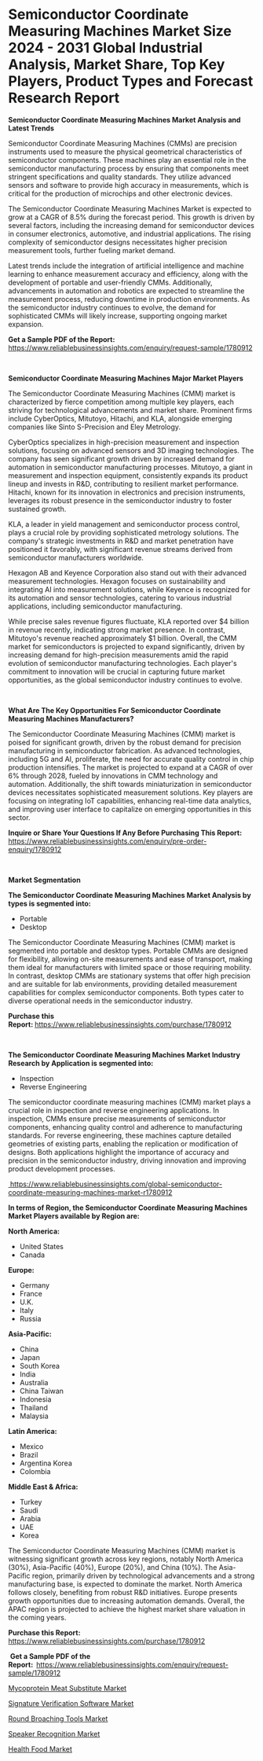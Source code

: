 <p><h1>Semiconductor Coordinate Measuring Machines Market Size 2024 - 2031 Global Industrial Analysis, Market Share, Top Key Players, Product Types and Forecast Research Report</h1></p><p><strong>Semiconductor Coordinate Measuring Machines Market Analysis and Latest Trends</strong></p>
<p><p>Semiconductor Coordinate Measuring Machines (CMMs) are precision instruments used to measure the physical geometrical characteristics of semiconductor components. These machines play an essential role in the semiconductor manufacturing process by ensuring that components meet stringent specifications and quality standards. They utilize advanced sensors and software to provide high accuracy in measurements, which is critical for the production of microchips and other electronic devices.</p><p>The Semiconductor Coordinate Measuring Machines Market is expected to grow at a CAGR of 8.5% during the forecast period. This growth is driven by several factors, including the increasing demand for semiconductor devices in consumer electronics, automotive, and industrial applications. The rising complexity of semiconductor designs necessitates higher precision measurement tools, further fueling market demand. </p><p>Latest trends include the integration of artificial intelligence and machine learning to enhance measurement accuracy and efficiency, along with the development of portable and user-friendly CMMs. Additionally, advancements in automation and robotics are expected to streamline the measurement process, reducing downtime in production environments. As the semiconductor industry continues to evolve, the demand for sophisticated CMMs will likely increase, supporting ongoing market expansion.</p></p>
<p><strong>Get a Sample PDF of the Report:&nbsp;</strong> <a href="https://www.reliablebusinessinsights.com/enquiry/request-sample/1780912?utm_campaign=1135&utm_medium=2&utm_source=Github&utm_content=ia&utm_term=09102024&utm_id=semiconductor-coordinate-measuring-machines">https://www.reliablebusinessinsights.com/enquiry/request-sample/1780912</a></p>
<p>&nbsp;</p>
<p><strong>Semiconductor Coordinate Measuring Machines Major Market Players</strong></p>
<p><p>The Semiconductor Coordinate Measuring Machines (CMM) market is characterized by fierce competition among multiple key players, each striving for technological advancements and market share. Prominent firms include CyberOptics, Mitutoyo, Hitachi, and KLA, alongside emerging companies like Sinto S-Precision and Eley Metrology.</p><p>CyberOptics specializes in high-precision measurement and inspection solutions, focusing on advanced sensors and 3D imaging technologies. The company has seen significant growth driven by increased demand for automation in semiconductor manufacturing processes. Mitutoyo, a giant in measurement and inspection equipment, consistently expands its product lineup and invests in R&D, contributing to resilient market performance. Hitachi, known for its innovation in electronics and precision instruments, leverages its robust presence in the semiconductor industry to foster sustained growth.</p><p>KLA, a leader in yield management and semiconductor process control, plays a crucial role by providing sophisticated metrology solutions. The company's strategic investments in R&D and market penetration have positioned it favorably, with significant revenue streams derived from semiconductor manufacturers worldwide.</p><p>Hexagon AB and Keyence Corporation also stand out with their advanced measurement technologies. Hexagon focuses on sustainability and integrating AI into measurement solutions, while Keyence is recognized for its automation and sensor technologies, catering to various industrial applications, including semiconductor manufacturing.</p><p>While precise sales revenue figures fluctuate, KLA reported over $4 billion in revenue recently, indicating strong market presence. In contrast, Mitutoyo's revenue reached approximately $1 billion. Overall, the CMM market for semiconductors is projected to expand significantly, driven by increasing demand for high-precision measurements amid the rapid evolution of semiconductor manufacturing technologies. Each player's commitment to innovation will be crucial in capturing future market opportunities, as the global semiconductor industry continues to evolve.</p></p>
<p>&nbsp;</p>
<p><strong>What Are The Key Opportunities For Semiconductor Coordinate Measuring Machines Manufacturers?</strong></p>
<p><p>The Semiconductor Coordinate Measuring Machines (CMM) market is poised for significant growth, driven by the robust demand for precision manufacturing in semiconductor fabrication. As advanced technologies, including 5G and AI, proliferate, the need for accurate quality control in chip production intensifies. The market is projected to expand at a CAGR of over 6% through 2028, fueled by innovations in CMM technology and automation. Additionally, the shift towards miniaturization in semiconductor devices necessitates sophisticated measurement solutions. Key players are focusing on integrating IoT capabilities, enhancing real-time data analytics, and improving user interface to capitalize on emerging opportunities in this sector.</p></p>
<p><strong>Inquire or Share Your Questions If Any Before Purchasing This Report:</strong> <a href="https://www.reliablebusinessinsights.com/enquiry/pre-order-enquiry/1780912?utm_campaign=1135&utm_medium=2&utm_source=Github&utm_content=ia&utm_term=09102024&utm_id=semiconductor-coordinate-measuring-machines">https://www.reliablebusinessinsights.com/enquiry/pre-order-enquiry/1780912</a></p>
<p>&nbsp;</p>
<p><strong>Market Segmentation</strong></p>
<p><strong>The Semiconductor Coordinate Measuring Machines Market Analysis by types is segmented into:</strong></p>
<p><ul><li>Portable</li><li>Desktop</li></ul></p>
<p><p>The Semiconductor Coordinate Measuring Machines (CMM) market is segmented into portable and desktop types. Portable CMMs are designed for flexibility, allowing on-site measurements and ease of transport, making them ideal for manufacturers with limited space or those requiring mobility. In contrast, desktop CMMs are stationary systems that offer high precision and are suitable for lab environments, providing detailed measurement capabilities for complex semiconductor components. Both types cater to diverse operational needs in the semiconductor industry.</p></p>
<p><strong>Purchase this Report:&nbsp;</strong><a href="https://www.reliablebusinessinsights.com/purchase/1780912?utm_campaign=1135&utm_medium=2&utm_source=Github&utm_content=ia&utm_term=09102024&utm_id=semiconductor-coordinate-measuring-machines">https://www.reliablebusinessinsights.com/purchase/1780912</a></p>
<p>&nbsp;</p>
<p><strong>The Semiconductor Coordinate Measuring Machines Market Industry Research by Application is segmented into:</strong></p>
<p><ul><li>Inspection</li><li>Reverse Engineering</li></ul></p>
<p><p>The semiconductor coordinate measuring machines (CMM) market plays a crucial role in inspection and reverse engineering applications. In inspection, CMMs ensure precise measurements of semiconductor components, enhancing quality control and adherence to manufacturing standards. For reverse engineering, these machines capture detailed geometries of existing parts, enabling the replication or modification of designs. Both applications highlight the importance of accuracy and precision in the semiconductor industry, driving innovation and improving product development processes.</p></p>
<p><a href="https://www.reliablebusinessinsights.com/global-semiconductor-coordinate-measuring-machines-market-r1780912?utm_campaign=1135&utm_medium=2&utm_source=Github&utm_content=ia&utm_term=09102024&utm_id=semiconductor-coordinate-measuring-machines">&nbsp;https://www.reliablebusinessinsights.com/global-semiconductor-coordinate-measuring-machines-market-r1780912</a></p>
<p><strong>In terms of Region, the Semiconductor Coordinate Measuring Machines Market Players available by Region are:</strong></p>
<p>
    <p> <strong> North America: </strong>
        <ul>
            <li>United States</li>
            <li>Canada</li>
        </ul>
        </p> 
    <p> <strong> Europe: </strong>
        <ul>
            <li>Germany</li>
            <li>France</li>
            <li>U.K.</li>
            <li>Italy</li>
            <li>Russia</li>
        </ul>
        </p> 
    <p> <strong> Asia-Pacific: </strong>
        <ul>
            <li>China</li>
            <li>Japan</li>
            <li>South Korea</li>
            <li>India</li>
            <li>Australia</li>
            <li>China Taiwan</li>
            <li>Indonesia</li>
            <li>Thailand</li>
            <li>Malaysia</li>
        </ul>
        </p> 
    <p> <strong> Latin America: </strong>
        <ul>
            <li>Mexico</li>
            <li>Brazil</li>
            <li>Argentina Korea</li>
            <li>Colombia</li>
        </ul>
        </p> 
    <p> <strong> Middle East & Africa: </strong>
        <ul>
            <li>Turkey</li>
            <li>Saudi</li>
            <li>Arabia</li>
            <li>UAE</li>
            <li>Korea</li>
        </ul>
    </p>
    </p>
<p><p>The Semiconductor Coordinate Measuring Machines (CMM) market is witnessing significant growth across key regions, notably North America (30%), Asia-Pacific (40%), Europe (20%), and China (10%). The Asia-Pacific region, primarily driven by technological advancements and a strong manufacturing base, is expected to dominate the market. North America follows closely, benefiting from robust R&D initiatives. Europe presents growth opportunities due to increasing automation demands. Overall, the APAC region is projected to achieve the highest market share valuation in the coming years.</p></p>
<p><strong>Purchase this Report: </strong><a href="https://www.reliablebusinessinsights.com/purchase/1780912?utm_campaign=1135&utm_medium=2&utm_source=Github&utm_content=ia&utm_term=09102024&utm_id=semiconductor-coordinate-measuring-machines">https://www.reliablebusinessinsights.com/purchase/1780912</a></p>
<p>&nbsp;<strong>Get a Sample PDF of the Report:&nbsp;&nbsp;</strong><a href="https://www.reliablebusinessinsights.com/enquiry/request-sample/1780912?utm_campaign=1135&utm_medium=2&utm_source=Github&utm_content=ia&utm_term=09102024&utm_id=semiconductor-coordinate-measuring-machines">https://www.reliablebusinessinsights.com/enquiry/request-sample/1780912</a></p>
<p><strong></strong></p>
<p><p><a href="https://issuu.com/reportprime-2/docs/mycoprotein-meat-substitute-market-_9f9bea4a766be0?utm_campaign=1135&utm_medium=2&utm_source=Github&utm_content=ia&utm_term=09102024&utm_id=semiconductor-coordinate-measuring-machines">Mycoprotein Meat Substitute Market</a></p><p><a href="https://www.linkedin.com/pulse/global-signature-verification-software-market-size-trends-rngnf?utm_campaign=1135&utm_medium=2&utm_source=Github&utm_content=ia&utm_term=09102024&utm_id=semiconductor-coordinate-measuring-machines">Signature Verification Software Market</a></p><p><a href="https://github.com/ambertqocronceb/Market-Research-Report-List-1/blob/main/round-broaching-tools-market.md?utm_campaign=1135&utm_medium=2&utm_source=Github&utm_content=ia&utm_term=09102024&utm_id=semiconductor-coordinate-measuring-machines">Round Broaching Tools Market</a></p><p><a href="https://www.linkedin.com/pulse/evaluating-global-speaker-recognition-market-trends-growth-lkjpf?utm_campaign=1135&utm_medium=2&utm_source=Github&utm_content=ia&utm_term=09102024&utm_id=semiconductor-coordinate-measuring-machines">Speaker Recognition Market</a></p><p><a href="https://issuu.com/reportprime-2/docs/health-food-market-size-2030.pptx_04e7c0894183b3?utm_campaign=1135&utm_medium=2&utm_source=Github&utm_content=ia&utm_term=09102024&utm_id=semiconductor-coordinate-measuring-machines">Health Food Market</a></p></p>